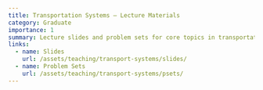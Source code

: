 ```yaml
---
title: Transportation Systems — Lecture Materials
category: Graduate
importance: 1
summary: Lecture slides and problem sets for core topics in transportation systems analysis.
links:
  - name: Slides
    url: /assets/teaching/transport-systems/slides/
  - name: Problem Sets
    url: /assets/teaching/transport-systems/psets/
---
```


